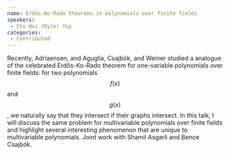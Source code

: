 ```yaml
--- 
name: Erdős-Ko-Rado theorems in polynomials over finite fields 
speakers: 
 - Chi Hoi (Kyle) Yip  
categories:
 - Contributed
--- 
```

 
Recently, Adriaensen, and Aguglia, Csajbók, and Weiner studied a analogue of the celebrated Erdős-Ko-Rado theorem for one-variable polynomials over finite fields: for two polynomials $$f(x)$$ and $$g(x)$$, we naturally say that they intersect if their graphs intersect. In this talk, I will discuss the same problem for multivariable polynomials over finite fields and highlight several interesting phenomenon that are unique to multivariable polynomials. Joint work with Shamil Asgarli and Bence Csajbók.